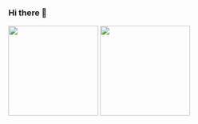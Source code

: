 ### Hi there 👋

<p>  
<!-- GitHub Stats -->  
<img height="180em" src="https://github-readme-stats.vercel.app/api?username=fabianterhorst&show_icons=true&hide_border=true" />

<!-- Most Used Languages -->  
<img height="180em" src="https://github-readme-stats.vercel.app/api/top-langs/?username=fabianterhorst&show_icons=true&hide_border=true&layout=compact&langs_count=8"/>  
</p>  
